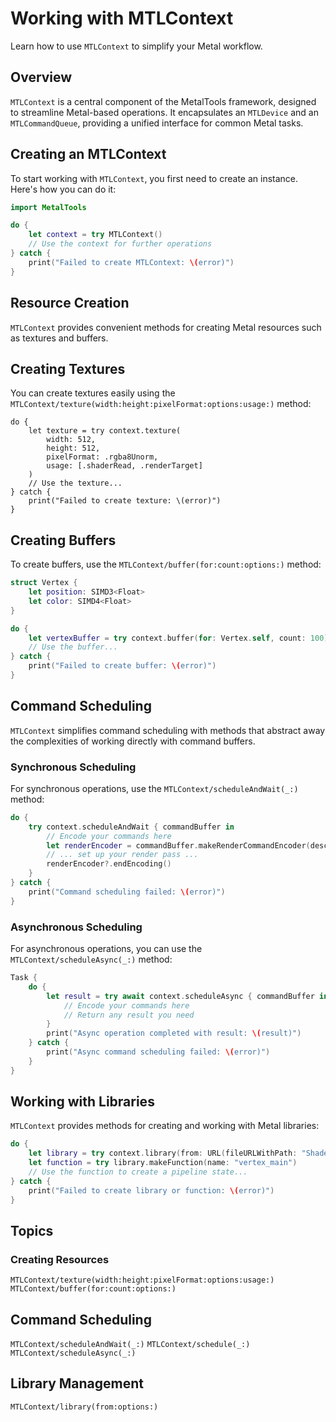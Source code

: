 # Working with MTLContext

Learn how to use ``MTLContext`` to simplify your Metal workflow.

## Overview

``MTLContext`` is a central component of the MetalTools framework, designed to streamline Metal-based operations. It encapsulates an `MTLDevice` and an `MTLCommandQueue`, providing a unified interface for common Metal tasks.

## Creating an MTLContext

To start working with ``MTLContext``, you first need to create an instance. Here's how you can do it:

```swift
import MetalTools

do {
    let context = try MTLContext()
    // Use the context for further operations
} catch {
    print("Failed to create MTLContext: \(error)")
}
```

## Resource Creation

`MTLContext` provides convenient methods for creating Metal resources such as textures and buffers.

## Creating Textures

You can create textures easily using the ``MTLContext/texture(width:height:pixelFormat:options:usage:)`` method:

```
do {
    let texture = try context.texture(
        width: 512,
        height: 512,
        pixelFormat: .rgba8Unorm,
        usage: [.shaderRead, .renderTarget]
    )
    // Use the texture...
} catch {
    print("Failed to create texture: \(error)")
}
```

## Creating Buffers

To create buffers, use the ``MTLContext/buffer(for:count:options:)`` method:

```swift
struct Vertex {
    let position: SIMD3<Float>
    let color: SIMD4<Float>
}

do {
    let vertexBuffer = try context.buffer(for: Vertex.self, count: 100)
    // Use the buffer...
} catch {
    print("Failed to create buffer: \(error)")
}
```

## Command Scheduling

`MTLContext` simplifies command scheduling with methods that abstract away the complexities of working directly with command buffers.

### Synchronous Scheduling

For synchronous operations, use the ``MTLContext/scheduleAndWait(_:)`` method:

```swift
do {
    try context.scheduleAndWait { commandBuffer in
        // Encode your commands here
        let renderEncoder = commandBuffer.makeRenderCommandEncoder(descriptor: renderPassDescriptor)
        // ... set up your render pass ...
        renderEncoder?.endEncoding()
    }
} catch {
    print("Command scheduling failed: \(error)")
}
```

### Asynchronous Scheduling

For asynchronous operations, you can use the ``MTLContext/scheduleAsync(_:)`` method:

```swift
Task {
    do {
        let result = try await context.scheduleAsync { commandBuffer in
            // Encode your commands here
            // Return any result you need
        }
        print("Async operation completed with result: \(result)")
    } catch {
        print("Async command scheduling failed: \(error)")
    }
}
```

## Working with Libraries

``MTLContext`` provides methods for creating and working with Metal libraries:

```swift
do {
    let library = try context.library(from: URL(fileURLWithPath: "Shaders.metal"))
    let function = try library.makeFunction(name: "vertex_main")
    // Use the function to create a pipeline state...
} catch {
    print("Failed to create library or function: \(error)")
}
```

## Topics

### Creating Resources

``MTLContext/texture(width:height:pixelFormat:options:usage:)``
``MTLContext/buffer(for:count:options:)``

## Command Scheduling

``MTLContext/scheduleAndWait(_:)``
``MTLContext/schedule(_:)``
``MTLContext/scheduleAsync(_:)``

## Library Management

``MTLContext/library(from:options:)``